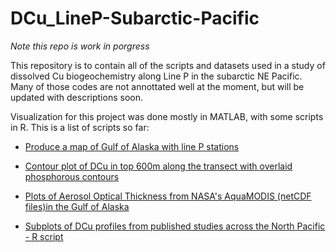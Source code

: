 # DCu_LineP-Subarctic-Pacific

_Note this repo is work in porgress_

This repository is to contain all of the scripts and datasets used in a study of dissolved Cu biogeochemistry along Line P in the subarctic NE Pacific. Many of those codes are not annottated well at the moment, but will be updated with descriptions soon. 

Visualization for this project was done mostly in MATLAB, with some scripts in R. This is a list of scripts so far:

* [Produce a map of Gulf of Alaska with line P stations](https://github.com/AnnaMagdalena/DCu_LineP-Subarctic-Pacific/blob/master/Fig1_LineP-map/LineP_map_script_matlab)

* [Contour plot of DCu in top 600m along the transect with overlaid phosphorous contours](https://github.com/AnnaMagdalena/DCu_LineP-Subarctic-Pacific/blob/master/Fig10_Countour-plot-DCu-LineP/Zonal_section-DCu-contour-plot)

* [Plots of Aerosol Optical Thickness from NASA's AquaMODIS (netCDF files)in the Gulf of Alaska](https://github.com/AnnaMagdalena/DCu_LineP-Subarctic-Pacific/blob/master/Fig12_Aerosols-Gulf-of-Alaska/NetCDF_NASA-Aerosols-matlab-script)

* [Subplots of DCu profiles from published studies across the North Pacific - R script](https://github.com/AnnaMagdalena/DCu_LineP-Subarctic-Pacific/tree/master/Fig5_Cu-studies-in-NPacific-profiles)




